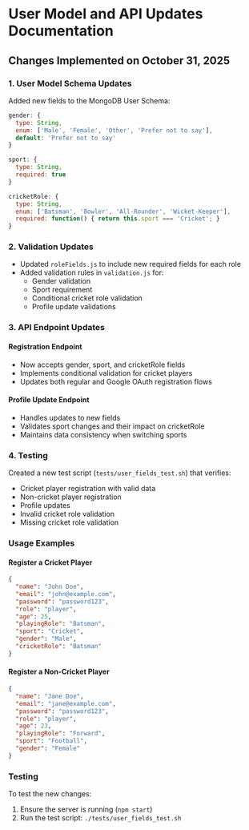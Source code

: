 # User Model and API Updates Documentation

## Changes Implemented on October 31, 2025

### 1. User Model Schema Updates

Added new fields to the MongoDB User Schema:

```javascript
gender: {
  type: String,
  enum: ['Male', 'Female', 'Other', 'Prefer not to say'],
  default: 'Prefer not to say'
}

sport: {
  type: String,
  required: true
}

cricketRole: {
  type: String,
  enum: ['Batsman', 'Bowler', 'All-Rounder', 'Wicket-Keeper'],
  required: function() { return this.sport === 'Cricket'; }
}
```

### 2. Validation Updates

- Updated `roleFields.js` to include new required fields for each role
- Added validation rules in `validation.js` for:
  - Gender validation
  - Sport requirement
  - Conditional cricket role validation
  - Profile update validations

### 3. API Endpoint Updates

#### Registration Endpoint
- Now accepts gender, sport, and cricketRole fields
- Implements conditional validation for cricket players
- Updates both regular and Google OAuth registration flows

#### Profile Update Endpoint
- Handles updates to new fields
- Validates sport changes and their impact on cricketRole
- Maintains data consistency when switching sports

### 4. Testing

Created a new test script (`tests/user_fields_test.sh`) that verifies:
- Cricket player registration with valid data
- Non-cricket player registration
- Profile updates
- Invalid cricket role validation
- Missing cricket role validation

### Usage Examples

#### Register a Cricket Player
```json
{
  "name": "John Doe",
  "email": "john@example.com",
  "password": "password123",
  "role": "player",
  "age": 25,
  "playingRole": "Batsman",
  "sport": "Cricket",
  "gender": "Male",
  "cricketRole": "Batsman"
}
```

#### Register a Non-Cricket Player
```json
{
  "name": "Jane Doe",
  "email": "jane@example.com",
  "password": "password123",
  "role": "player",
  "age": 23,
  "playingRole": "Forward",
  "sport": "Football",
  "gender": "Female"
}
```

### Testing
To test the new changes:
1. Ensure the server is running (`npm start`)
2. Run the test script: `./tests/user_fields_test.sh`